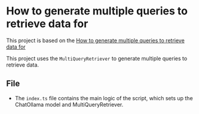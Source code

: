 # How to generate multiple queries to retrieve data for

This project is based on the [How to generate multiple queries to retrieve data for](https://js.langchain.com/docs/how_to/multiple_queries/)

This project uses the `MultiQueryRetriever` to generate multiple queries to retrieve data.

## File

- The `index.ts` file contains the main logic of the script, which sets up
  the ChatOllama model and MultiQueryRetriever.
